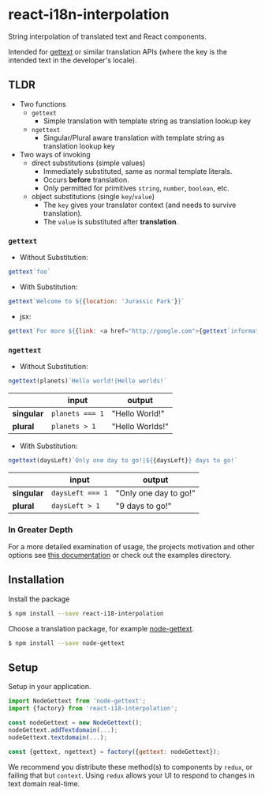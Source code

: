 # react-i18n-interpolation

String interpolation of translated text and React components.

Intended for [gettext](https://www.npmjs.com/search?q=gettext) or similar translation APIs (where the key is the intended text in the developer's locale).

## TLDR

- Two functions
  - `gettext`
    - Simple translation with template string as translation lookup key
  - `ngettext`
    - Singular/Plural aware translation with template string as translation lookup key
- Two ways of invoking
  - direct substitutions (simple values)
    - Immediately substituted, same as normal template literals.
    - Occurs **before** translation.
    - Only permitted for primitives `string`, `number`, `boolean`, etc.
  - object substitutions (single `key`/`value`)
    - The `key` gives your translator context (and needs to survive translation).
    - The `value` is substituted after **translation**.
### `gettext`

- Without Substitution:

```js
gettext`foo`
```

- With Substitution:

```js
gettext`Welcome to ${{location: 'Jurassic Park'}}`
```

- jsx:

```js
gettext`For more ${{link: <a href="http://google.com">{gettext`information`}</a>}}`
```

### `ngettext`

- Without Substitution:

```js
ngettext(planets)`Hello world!|Hello worlds!`
```
|   | input | output |
|---|----|----|
| **singular** | `planets === 1`  | "Hello World!"  |
| **plural**   | `planets > 1`    | "Hello Worlds!" |
<!-- Basic logic: If `planets > 1`  return "Hello world" otherwise -->

- With Substitution:

```js
ngettext(daysLeft)`Only one day to go!|${{daysLeft}} days to go!`
```

|   | input | output |
|---|----|----|
| **singular** | `daysLeft === 1`  | "Only one day to go!"  |
| **plural**   | `daysLeft > 1`    | "9 days to go!"        |

### In Greater Depth

For a more detailed examination of usage, the projects motivation and other options see [this documentation](docs/InDepth.md) or check out the examples directory.

## Installation

Install the package

```bash
$ npm install --save react-i18-interpolation
```

Choose a translation package, for example [node-gettext](https://www.npmjs.com/search?q=gettext).

```bash
$ npm install --save node-gettext
```

## Setup

Setup in your application.

```javascript
import NodeGettext from 'node-gettext';
import {factory} from 'react-i18-interpolation';

const nodeGettext = new NodeGettext();
nodeGettext.addTextdomain(...);
nodeGettext.textdomain(...);

const {gettext, ngettext} = factory({gettext: nodeGettext});
```

We recommend you distribute these method(s) to components by `redux`, or failing that but `context`. Using `redux` allows your UI to respond to changes in text domain real-time.
